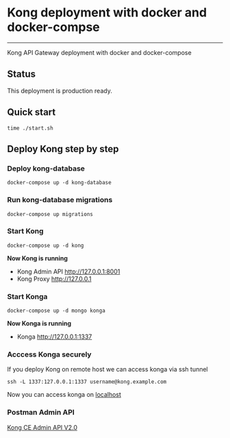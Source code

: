 # Kong deployment with docker and docker-compse
---

Kong API Gateway deployment with docker and docker-compose


## Status

This deployment is production ready.

## Quick start

```
time ./start.sh
```

## Deploy Kong step by step

### Deploy kong-database

```
docker-compose up -d kong-database
```

### Run kong-database migrations

```
docker-compose up migrations
```

### Start Kong

```
docker-compose up -d kong
```

**Now Kong is running**

- Kong Admin API http://127.0.0.1:8001
- Kong Proxy http://127.0.0.1

### Start Konga

```
docker-compose up -d mongo konga
```

**Now Konga is running**

- Konga http://127.0.0.1:1337

### Acccess Konga securely

If you deploy Kong on remote host we can access konga via ssh tunnel

```
ssh -L 1337:127.0.0.1:1337 username@kong.example.com
```

Now you can access konga on [localhost](http://localhost:1337)

### Postman Admin API
[Kong CE Admin API V2.0](https://documenter.getpostman.com/view/10587735/SzS7QS2c?version=latest#b5c37285-0e71-411a-b44d-f06fea8e6b24)

